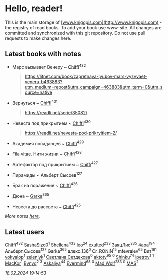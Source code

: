 # Hello, reader!
This is the main storage of [www.knigopis.com](http://www.knigopis.com) - the registry of read books.
To add your book use www-site. All changes are committed and synchronized with this git repository.
Do not use pull requests to make changes here.


## Latest books with notes
* Марс вызывает Венеру ~ [Chiffi](users/105/105831994080785626680-google)<sup>432</sup>
    > https://litnet.com/book/zapretnaya-lyubov-mars-vyzyvaet-veneru-b463883?utm_medium=repost&utm_campaign=463883&utm_term=0&utm_source=native

* Вернуться ~ [Chiffi](users/105/105831994080785626680-google)<sup>431</sup>
    > https://readli.net/serie/35082/

* Невеста под прикрытием ~ [Chiffi](users/105/105831994080785626680-google)<sup>430</sup>
    > https://readli.net/nevesta-pod-prikryitiem-2/

* Академия попаданцев ~ [Chiffi](users/105/105831994080785626680-google)<sup>429</sup>

* Fila vitae. Нити жизни ~ [Chiffi](users/105/105831994080785626680-google)<sup>428</sup>

* Артефактор под прикрытием ~ [Chiffi](users/105/105831994080785626680-google)<sup>427</sup>

* Пирамиды ~ [Альберт Сысоев](users/474/47446642-vkontakte)<sup>127</sup>

* Брак на поражение ~ [Chiffi](users/105/105831994080785626680-google)<sup>426</sup>

* Дюна ~ [Garka](users/115/115753719718250012620-google)<sup>365</sup>

* Невеста до рассвета ~ [Chiffi](users/105/105831994080785626680-google)<sup>425</sup>


_More notes [here](latest_books_with_notes.md)._


## Latest users
[Chiffi](users/105/105831994080785626680-google)<sup>432</sup> 
[SashaSizo0](users/117/117932212421048968285-google)<sup>1</sup> 
[Shellena](users/134/13413591548892934957-mailru)<sup>433</sup> 
[leo](users/106/106915386474260202605-google)<sup>24</sup> 
[exulted](users/100/100599204551896265722-google)<sup>233</sup> 
[ЗаяцЛис](users/112/112388384595246311466-google)<sup>235</sup> 
[4apa](users/117/117392596378069249667-google)<sup>194</sup> 
[Альберт Сысоев](users/474/47446642-vkontakte)<sup>127</sup> 
[Garka](users/115/115753719718250012620-google)<sup>365</sup> 
[алекс 136](users/184/18475011-vkontakte)<sup>0</sup> 
[Cr_RONIN](users/112/112090473416384685204-google)<sup>15</sup> 
[mfevralev](users/140/140966150-vkontakte)<sup>65</sup> 
[Вит](users/300/300273923-vkontakte)<sup>161</sup> 
[vokyalop](users/320/32096418-yandex)<sup>1</sup> 
[zeleniyk](users/196/19644235-vkontakte)<sup>1</sup> 
[Светлана Сетдекова](users/158/15877369199589457581-mailru)<sup>0</sup> 
[aktoty](users/275/275766107-vkontakte)<sup>95</sup> 
[](users/113/113821158776347521407-google)<sup>0</sup> 
[Shinku](users/109/109176126475581739292-google)<sup>74</sup> 
[lpetrov](users/117/117840259784706659154-google)<sup>1</sup> 
[](users/103/103456291402547350560-google)<sup>1</sup> 
[MacKor](users/110/110996617505160240010-google)<sup>1</sup> 
[Bynyd](users/114/114466008310968989620-google)<sup>2</sup> 
[](users/115/115095777313809768381-google)<sup>3</sup> 
[Askaliya](users/326/326783541-vkontakte)<sup>44</sup> 
[Evermind](users/302/302928912-vkontakte)<sup>68</sup> 
[](users/150/15053407-yandex)<sup>0</sup> 
[Mad Wolf](users/947/94738840-vkontakte)<sup>283</sup> 
[](users/116/116467737249031140129-google)<sup>0</sup> 
[MAS](users/384/3848610264283409624-mailru)<sup>2</sup> 


_18.02.2024 19:14:53_
